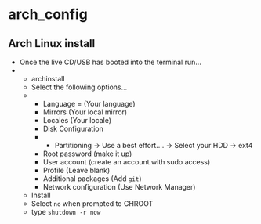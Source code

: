# arch_config

## Arch Linux install
- Once the live CD/USB has booted into the terminal run...
- - archinstall
  - Select the following options...
  - - Language = (Your language)
    - Mirrors (Your local mirror)
    - Locales (Your locale)
    - Disk Configuration
    - - Partitioning -> Use a best effort.... -> Select your HDD -> ext4
    - Root password (make it up)
    - User account (create an account with sudo access)
    - Profile (Leave blank)
    - Additional packages (Add `git`)
    - Network configuration (Use Network Manager)
  - Install
  - Select `no` when prompted to CHROOT
  - type `shutdown -r now`

